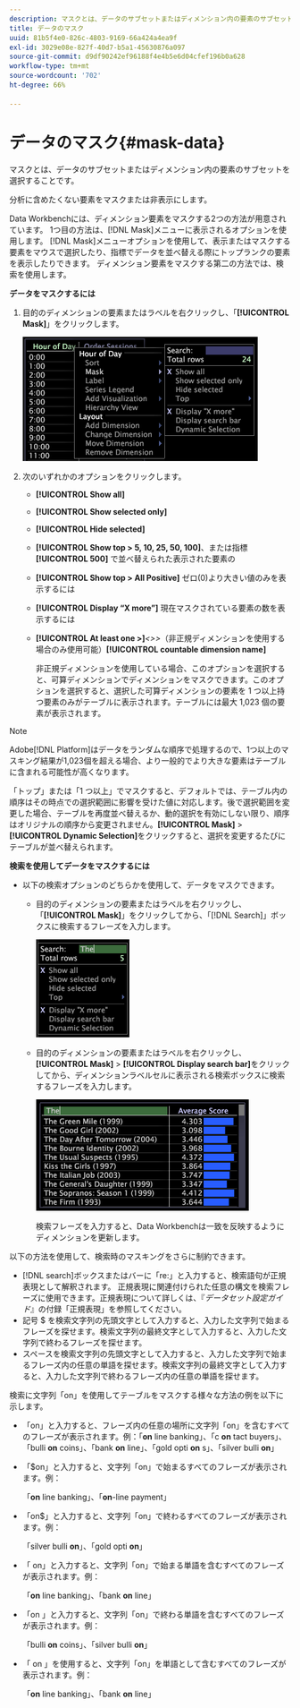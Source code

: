 ```yaml
---
description: マスクとは、データのサブセットまたはディメンション内の要素のサブセットを選択することです。
title: データのマスク
uuid: 81b5f4e0-826c-4803-9169-66a424a4ea9f
exl-id: 3029e08e-827f-40d7-b5a1-45630876a097
source-git-commit: d9df90242ef96188f4e4b5e6d04cfef196b0a628
workflow-type: tm+mt
source-wordcount: '702'
ht-degree: 66%

---
```


# データのマスク{#mask-data}

マスクとは、データのサブセットまたはディメンション内の要素のサブセットを選択することです。

分析に含めたくない要素をマスクまたは非表示にします。

Data Workbenchには、ディメンション要素をマスクする2つの方法が用意されています。 1つ目の方法は、[!DNL Mask]メニューに表示されるオプションを使用します。 [!DNL Mask]メニューオプションを使用して、表示またはマスクする要素をマウスで選択したり、指標でデータを並べ替える際にトップランクの要素を表示したりできます。 ディメンション要素をマスクする第二の方法では、検索を使用します。

**データをマスクするには**

1. 目的のディメンションの要素またはラベルを右クリックし、「**[!UICONTROL Mask]**」をクリックします。

   ![](assets/mnu_Table_Mask.png)

1. 次のいずれかのオプションをクリックします。

   * **[!UICONTROL Show all]**
   * **[!UICONTROL Show selected only]**
   * **[!UICONTROL Hide selected]**
   * **[!UICONTROL Show top > 5, 10, 25, 50, 100]**、または指標 **[!UICONTROL 500]** で並べ替えられた表示された要素の
   * **[!UICONTROL Show top > All Positive]** ゼロ(0)より大きい値のみを表示するには
   * **[!UICONTROL Display “X more”]** 現在マスクされている要素の数を表示するには
   * **[!UICONTROL At least one >]***&lt;>>*（非正規ディメンションを使用する場合のみ使用可能）**[!UICONTROL countable dimension name]**

      非正規ディメンションを使用している場合、このオプションを選択すると、可算ディメンションでディメンションをマスクできます。このオプションを選択すると、選択した可算ディメンションの要素を 1 つ以上持つ要素のみがテーブルに表示されます。テーブルには最大 1,023 個の要素が表示されます。

>[!NOTE]
>
>Adobe[!DNL Platform]はデータをランダムな順序で処理するので、1つ以上のマスキング結果が1,023個を超える場合、より一般的でより大きな要素はテーブルに含まれる可能性が高くなります。

「トップ」または「1 つ以上」でマスクすると、デフォルトでは、テーブル内の順序はその時点での選択範囲に影響を受けた値に対応します。後で選択範囲を変更した場合、テーブルを再度並べ替えるか、動的選択を有効にしない限り、順序はオリジナルの順序から変更されません。**[!UICONTROL Mask]** > **[!UICONTROL Dynamic Selection]**&#x200B;をクリックすると、選択を変更するたびにテーブルが並べ替えられます。

**検索を使用してデータをマスクするには**

* 以下の検索オプションのどちらかを使用して、データをマスクできます。

   * 目的のディメンションの要素またはラベルを右クリックし、「**[!UICONTROL Mask]**」をクリックしてから、「[!DNL Search]」ボックスに検索するフレーズを入力します。

      ![](assets/mnu_Table_MaskSearch.png)

   * 目的のディメンションの要素またはラベルを右クリックし、**[!UICONTROL Mask]** > **[!UICONTROL Display search bar]**&#x200B;をクリックしてから、ディメンションラベルセルに表示される検索ボックスに検索するフレーズを入力します。

      ![](assets/vis_Table_Mask_searchBar.png)

      検索フレーズを入力すると、Data Workbenchは一致を反映するようにディメンションを更新します。

以下の方法を使用して、検索時のマスキングをさらに制約できます。

* [!DNL search]ボックスまたはバーに「re:」と入力すると、検索語句が正規表現として解釈されます。 正規表現に関連付けられた任意の構文を検索フレーズに使用できます。正規表現について詳しくは、『*データセット設定ガイド*』の付録「正規表現」を参照してください。
* 記号 $ を検索文字列の先頭文字として入力すると、入力した文字列で始まるフレーズを探せます。検索文字列の最終文字として入力すると、入力した文字列で終わるフレーズを探せます。
* スペースを検索文字列の先頭文字として入力すると、入力した文字列で始まるフレーズ内の任意の単語を探せます。検索文字列の最終文字として入力すると、入力した文字列で終わるフレーズ内の任意の単語を探せます。

検索に文字列「on」を使用してテーブルをマスクする様々な方法の例を以下に示します。

* 「on」と入力すると、フレーズ内の任意の場所に文字列「on」を含むすべてのフレーズが表示されます。例：「**on** line banking」、「c **on** tact buyers」、「bulli **on** coins」、「bank **on** line」、「gold opti **on** s」、「silver bulli **on**」
* 「$on」と入力すると、文字列「on」で始まるすべてのフレーズが表示されます。例：

   「**on** line banking」、「**on**-line payment」

* 「on$」と入力すると、文字列「on」で終わるすべてのフレーズが表示されます。例：

   「silver bulli **on**」、「gold opti **on**」

* 「 on」と入力すると、文字列「on」で始まる単語を含むすべてのフレーズが表示されます。例：

   「**on** line banking」、「bank **on** line」

* 「on 」と入力すると、文字列「on」で終わる単語を含むすべてのフレーズが表示されます。例：

   「bulli **on** coins」、「silver bulli **on**」

* 「 on 」を使用すると、文字列「on」を単語として含むすべてのフレーズが表示されます。例：

   「**on** line banking」、「bank **on** line」
